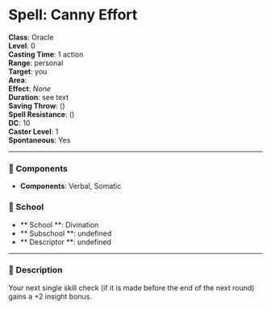 
# Spell: Canny Effort
**Class**: Oracle  
**Level**: 0  
**Casting Time**: 1 action  
**Range**: personal  
**Target**: you  
**Area**:   
**Effect**: _None_  
**Duration**: see text  
**Saving Throw**:  ()  
**Spell Resistance**:  ()  
**DC**: 10  
**Caster Level**: 1  
**Spontaneous**: Yes

---

### 🔮 Components
- **Components**: Verbal, Somatic

### 🏫 School
- ** School **: Divination
- ** Subschool **: undefined
- ** Descriptor **: undefined
---

### 📜 Description
Your next single skill check (if it is made before the end of the next round) gains a +2 insight bonus.
